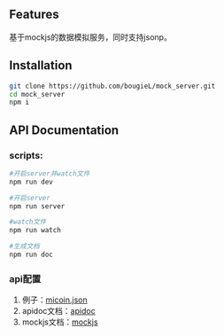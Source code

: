 ## Features
基于mockjs的数据模拟服务，同时支持jsonp。

## Installation
```bash
git clone https://github.com/bougieL/mock_server.git
cd mock_server
npm i
```

## API Documentation
### scripts:

```bash
#开启server并watch文件
npm run dev

#开启server
npm run server

#watch文件
npm run watch

#生成文档
npm run doc
```

### api配置
1. 例子：[micoin.json](./api/micoin.json)
2. apidoc文档：[apidoc](http://apidocjs.com/)
3. mockjs文档：[mockjs](http://mockjs.com/examples.html)